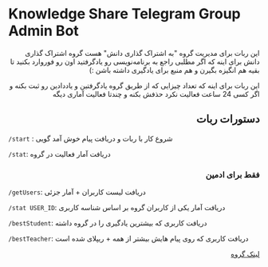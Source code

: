 # Knowledge Share Telegram Group Admin Bot

<div dir="rtl">
این ربات برای مدیریت گروه "به اشتراک گذاری دانش" هست
گروه اشتراک گذاری دانش برای اینه که اگر مطلبی راجع به برنامه‌نویسی رو یادگرفتید اون رو فوروارد بکنید تا بقیه هم انگیزه بگیرن و هم منبع برای یادگیری داشته باشن :)

این ربات برای اینه که تعداد چیزایی که از طریق گروه یادگرفتین و یاددادین رو ثبت بکنه و اگر کسی 24 ساعت فعالیت نکرد حذفش بکنه و چندتا فعالیت آماری دیگه
</div>

<div dir="rtl">

## دستورات ربات
</div>

`/start` : شروع کار با ربات و دریافت پیام خوش آمد گویی

`/stat`: دریافت آمار فعالیت در گروه

<div dir="rtl">

### فقط برای ادمین
</div>

`/getUsers`: دریافت لیست کاربران + آمار جزئی

`/stat USER_ID`: دریافت آمار یکی از کاربران گروه بر اساس شناسه کاربری

`‍/bestStudent`: دریافت کاربری که بیشترین یادگیری را در گروه داشته

`/bestTeacher`: دریافت کاربری که روی پیام هایش بیشتر از همه + ریپلای شده است

<div dir="rtl">

[لینک گروه](https://t.me/joinchat/QdBZulZQNZipvEIu0crEaQ)
</div>
